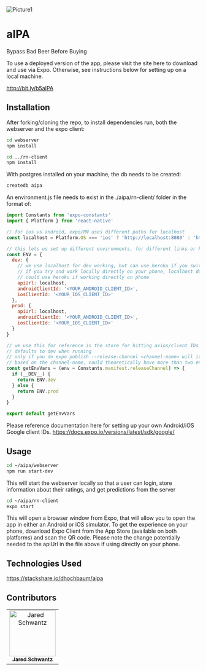 ![Picture1](https://raw.githubusercontent.com/Scooby-Squad/aIPA/tree/master/rn-client/assets/images/aipa-matrix.jpg)

# aIPA

Bypass Bad Beer Before Buying

To use a deployed version of the app, please visit the site here to download and use via Expo. Otherwise, see instructions below for setting up on a local machine.

http://bit.ly/b5aIPA

## Installation

After forking/cloning the repo, to install dependencies run, both the webserver and the expo client:

```bash
cd webserver
npm install

cd ../rn-client
npm install
```
With postgres installed on your machine, the db needs to be created:

```bash
createdb aipa
```
An environment.js file needs to exist in the ./aipa/rn-client/ folder in the format of:

```environment.js
import Constants from 'expo-constants'
import { Platform } from 'react-native'

// for ios vs android, expo/RN uses different paths for localhost
const localhost = Platform.OS === 'ios' ? 'http://localhost:8080' : 'http://10.0.2.2:8080'

// this lets us set up different environments, for different links or keys
const ENV = {
  dev: {
    // we use localhost for dev working, but can use heroku if you switch apiUrl lines
    // if you try and work locally directly on your phone, localhost doesn't work, have to use your computers IP address
    // could use heroku if working directly on phone
    apiUrl: localhost,
    androidClientId: '<YOUR_ANDROID_CLIENT_ID>',
    iosClientId: '<YOUR_IOS_CLIENT_ID>'
  },
  prod: {
    apiUrl: localhost,
    androidClientId: '<YOUR_ANDROID_CLIENT_ID>',
    iosClientId: '<YOUR_IOS_CLIENT_ID>'
  }
}

// we use this for reference in the store for hitting axios/client IDs for OAuth
// defaults to dev when running
// only if you do expo publish --release-channel <channel-name> will it use the else statement
// based on the channel-name, could theoretically have more than two environments
const getEnvVars = (env = Constants.manifest.releaseChannel) => {
  if (__DEV__) {
    return ENV.dev
  } else {
    return ENV.prod
  }
}

export default getEnvVars

```
Please reference documentation here for setting up your own Android/iOS Google client IDs.
https://docs.expo.io/versions/latest/sdk/google/


## Usage
```bash
cd ~/aipa/webserver
npm run start-dev
```
This will start the webserver locally so that a user can login, store information about their ratings, and get predictions from the server

```bash
cd ~/aipa/rn-client
expo start
```
 
This will open a browser window from Expo, that will allow you to open the app in either an Android or iOS simulator. To get the experience on your phone, download Expo Client from the App Store (available on both platforms) and scan the QR code. Please note the change potentially needed to the apiUrl in the file above if using directly on your phone.

## Technologies Used

https://stackshare.io/dhochbaum/aipa


## Contributors

<table>
  <tr>
    <td align="center"><a href="https://github.com/jschwantz"><img src="" width="120px;" alt="Jared Schwantz"/><br /><sub><b>Jared Schwantz</b></sub><br /></a></td>
  </tr>
</table>

